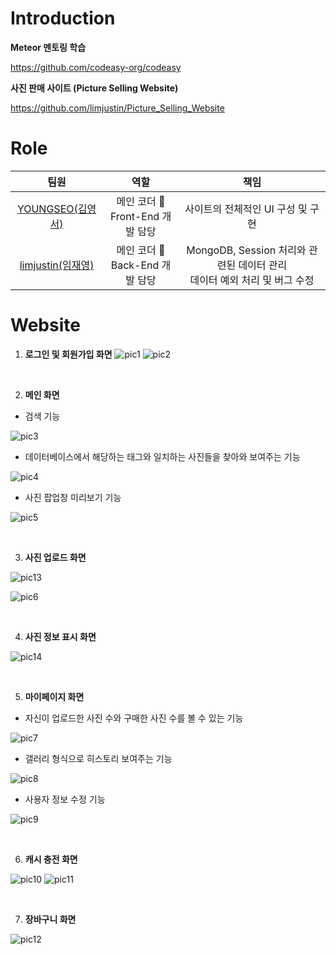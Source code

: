 # Introduction

**Meteor 멘토링 학습**

https://github.com/codeasy-org/codeasy

**사진 판매 사이트 (Picture Selling Website)**

https://github.com/limjustin/Picture_Selling_Website



# Role

|                        팀원                         |                     역할                     |                             책임                             |
| :-------------------------------------------------: | :------------------------------------------: | :----------------------------------------------------------: |
| [YOUNGSEO(김영서)](https://github.com/youngseo0526) | 메인 코더 &#128081;<br/> Front-End 개발 담당 |              사이트의 전체적인 UI 구성 및 구현               |
|  [limjustin(임재영)](https://github.com/limjustin)  |  메인 코더 &#128081;<br/>Back-End 개발 담당  | MongoDB, Session 처리와 관련된 데이터 관리<br/>데이터 예외 처리 및 버그 수정 |



# Website

1. **로그인 및 회원가입 화면**
![pic1](https://user-images.githubusercontent.com/55044278/93103188-4abd0000-f6e7-11ea-8a48-a4b75465ba24.png)
![pic2](https://user-images.githubusercontent.com/55044278/93103185-4a246980-f6e7-11ea-84f4-8632616a6c4d.png)

<br/>

2. **메인 화면**

- 검색 기능

![pic3](https://user-images.githubusercontent.com/55044278/93103190-4b559680-f6e7-11ea-8c3d-a21d7379b066.png)
- 데이터베이스에서 해당하는 태그와 일치하는 사진들을 찾아와 보여주는 기능

![pic4](https://user-images.githubusercontent.com/55044278/93103192-4bee2d00-f6e7-11ea-8dd2-67ab444974c6.png)
- 사진 팝업창 미리보기 기능

![pic5](https://user-images.githubusercontent.com/55044278/93103195-4c86c380-f6e7-11ea-9534-bc7867362122.png)

<br/>

3. **사진 업로드 화면**

![pic13](https://user-images.githubusercontent.com/55044278/93103177-47c20f80-f6e7-11ea-9c68-ebdbd2b5aa60.png)

![pic6](https://user-images.githubusercontent.com/55044278/93103201-4d1f5a00-f6e7-11ea-8782-d0ad4d7eae65.png)

<br/>

4. **사진 정보 표시 화면**

![pic14](https://user-images.githubusercontent.com/55044278/93103182-498bd300-f6e7-11ea-8459-adaa5e6594fd.png)

<br/>

5. **마이페이지 화면**

- 자신이 업로드한 사진 수와 구매한 사진 수를 볼 수 있는 기능

![pic7](https://user-images.githubusercontent.com/55044278/93103203-4d1f5a00-f6e7-11ea-948e-a9ff9a0f013d.png)

- 갤러리 형식으로 히스토리 보여주는 기능

![pic8](https://user-images.githubusercontent.com/55044278/93103204-4db7f080-f6e7-11ea-9365-522e81af811a.png)

- 사용자 정보 수정 기능

![pic9](https://user-images.githubusercontent.com/55044278/93103205-4e508700-f6e7-11ea-875c-a7e34868128a.png)

<br/>

6. **캐시 충전 화면**

![pic10](https://user-images.githubusercontent.com/55044278/93103207-4e508700-f6e7-11ea-8cde-cb0cb79c8111.png)
![pic11](https://user-images.githubusercontent.com/55044278/93103209-4ee91d80-f6e7-11ea-9490-a8b1a418180b.png)

<br/>

7. **장바구니 화면**

![pic12](https://user-images.githubusercontent.com/55044278/93103211-4f81b400-f6e7-11ea-896a-7ea72f20bbcc.png)
